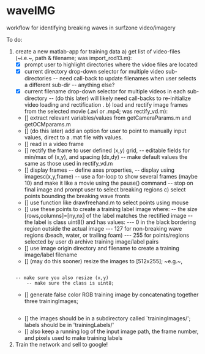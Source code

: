 # waveIMG
workflow for identifying breaking waves in surfzone video/imagery


To do:
1) create a new matlab-app for training data
   a) get list of video-files (~i.e.~, path & filename; was import_rod13.m):
      - [x] prompt user to highlight directories where the vidoe files are located
      - [x] current directory drop-down selector for multiple video sub-directories
            -- need call-back to update filenames when user selects a different sub-dir
	    -- anything else? 
      - [x] current filename drop-down selector for multiple videos in each sub-directory
            -- \(do this later) will likely need call-backs to re-initialize video loading and rectification .
   b) load and rectify image frames from the selected movie (.avi or .mp4; was rectify_vd.m):
      - [] extract relevant variables/values from getCameraParams.m and getOCMparams.m
      - [] \(do this later) add an option for user to point to manually input values, direct to a .mat file with values.
      - [] read in a video frame
      - [] rectify the frame to user defined (x,y) grid,
           -- editable fields for min/max of (x,y), and spacing (dx,dy)
	   -- make default values the same as those used in rectify_vd.m
      - [] display frames
           -- define axes properties,
	   -- display using imagesc(x,y,frame)
	   -- use a for-loop to show several frames (maybe 10) and make it like a movie using the pause() command
           -- stop on final image and prompt user to select breaking regions
   c) select points bounding the breaking wave fronts
      - [] use function like drawfreehand.m to select points using mouse
      - [] use these points to create a training label image where:
           -- the size [rows,columns]=[ny,nx] of the label matches the rectified image
	   -- the label is class uint8() and has values:
	      --- 0 in the black bordering region outside the actual image
	      --- 127 for non-breaking wave regions (beach, water, or trailing foam)
	      --- 255 for points/regions selected by user
   d) archive training image/label pairs
      - [] use image origin directory and filename to create a training image/label filename
      - [] \(may do this sooner) resize the images to [512x255]; ~e.g.~,
           ```trainingFrame = imresize( frame(:,:,t) , [512 255]);'''
	   -- make sure you also resize (x,y)
           -- make sure the class is uint8;
      - [] generate false color RGB training image by concatenating together three trainingImages;
           ```trainingImage = cat(3,traningFrame(:,:,t-dt),traningFrame(:,:,t),traningFrame(:,:,t+dt))'''
      - [] the images should be in a subdirectory called `trainingImages/'; labels should be in 'trainingLabels/'
      - [] also keep a running log of the input image path, the frame number, and pixels used to make training labels
2) Train the network and sell to google!

